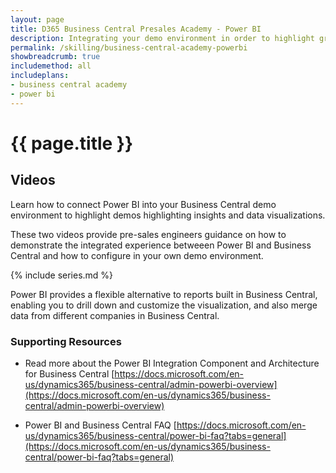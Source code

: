```yaml
---
layout: page
title: D365 Business Central Presales Academy - Power BI
description: Integrating your demo environment in order to highlight graphs, charts and rich visualizations through Power BI
permalink: /skilling/business-central-academy-powerbi
showbreadcrumb: true
includemethod: all
includeplans:
- business central academy
- power bi
---
```


# {{ page.title }}

## Videos

Learn how to connect Power BI into your Business Central demo environment to highlight demos highlighting insights and data visualizations. 

These two videos provide pre-sales engineers guidance on how to demonstrate the integrated experience betweeen Power BI and Business Central and how to configure in your own demo environment.

{% include series.md %}

Power BI provides a flexible alternative to reports built in Business Central, enabling you to drill down and customize the visualization, and also merge data from different companies in Business Central.

### Supporting Resources

* Read more about the Power BI Integration Component and Architecture for Business Central [https://docs.microsoft.com/en-us/dynamics365/business-central/admin-powerbi-overview](https://docs.microsoft.com/en-us/dynamics365/business-central/admin-powerbi-overview)

* Power BI and Business Central FAQ [https://docs.microsoft.com/en-us/dynamics365/business-central/power-bi-faq?tabs=general](https://docs.microsoft.com/en-us/dynamics365/business-central/power-bi-faq?tabs=general)
